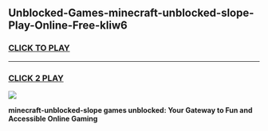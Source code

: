 
## Unblocked-Games-minecraft-unblocked-slope-Play-Online-Free-kliw6
<h3>
<a href="https://premium76.site?title=minecraft-unblocked-slope&ref=26A">CLICK TO PLAY</a></h3>
<hr>

<h3>
<a href="https://premium76.site?title=minecraft-unblocked-slope&ref=26A">CLICK 2 PLAY</a>
  
</h3>

<a href="https://premium76.site?title=minecraft-unblocked-slope&ref=26A"><img src="https://clearcache.store/games.png"></a>


**minecraft-unblocked-slope games unblocked: Your Gateway to Fun and Accessible Online Gaming**
